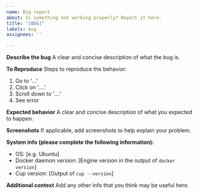 ```yaml
---
name: Bug report
about: Is something not working properly? Report it here.
title: "[BUG]"
labels: bug
assignees: ''

---
```


**Describe the bug**
A clear and concise description of what the bug is.

**To Reproduce**
Steps to reproduce the behavior:
1. Go to '...'
2. Click on '....'
3. Scroll down to '....'
4. See error

**Expected behavior**
A clear and concise description of what you expected to happen.

**Screenshots**
If applicable, add screenshots to help explain your problem.

**System info (please complete the following information):**
 - OS: [e.g. Ubuntu]
 - Docker daemon version: [Engine version in the output of `docker version`]
 - Cup version: [Output of `cup --version`]

**Additional context**
Add any other info that you think may be useful here.

